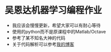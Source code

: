 # 吴恩达机器学习编程作业
- 我应该会慢慢更新，希望大家可以有耐心等待
- 使用的python而不是原课程中的Matlab/Octave
- 参考了某不知名大神的代码
- 关于代码解析可以参考[我的博客](lzwblog.oncetry.com)
